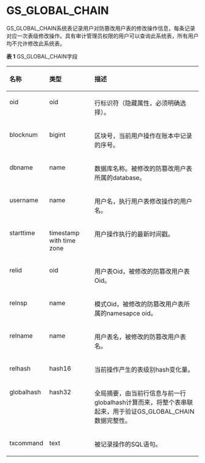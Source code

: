 # GS\_GLOBAL\_CHAIN<a name="ZH-CN_TOPIC_0000001100127692"></a>

GS\_GLOBAL\_CHAIN系统表记录用户对防篡改用户表的修改操作信息，每条记录对应一次表级修改操作。具有审计管理员权限的用户可以查询此系统表，所有用户均不允许修改此系统表。

**表 1**  GS\_GLOBAL\_CHAIN字段

<a name="table845914245212"></a>
<table><thead align="left"><tr id="row15459154216524"><th class="cellrowborder" valign="top" width="17.06170617061706%" id="mcps1.2.4.1.1"><p id="p13460942125210"><a name="p13460942125210"></a><a name="p13460942125210"></a>名称</p>
</th>
<th class="cellrowborder" valign="top" width="24.09240924092409%" id="mcps1.2.4.1.2"><p id="p174601425522"><a name="p174601425522"></a><a name="p174601425522"></a>类型</p>
</th>
<th class="cellrowborder" valign="top" width="58.84588458845885%" id="mcps1.2.4.1.3"><p id="p10460114218529"><a name="p10460114218529"></a><a name="p10460114218529"></a>描述</p>
</th>
</tr>
</thead>
<tbody><tr id="row1030344193520"><td class="cellrowborder" valign="top" width="17.06170617061706%" headers="mcps1.2.4.1.1 "><p id="p1830164412357"><a name="p1830164412357"></a><a name="p1830164412357"></a>oid</p>
</td>
<td class="cellrowborder" valign="top" width="24.09240924092409%" headers="mcps1.2.4.1.2 "><p id="p73074415357"><a name="p73074415357"></a><a name="p73074415357"></a>oid</p>
</td>
<td class="cellrowborder" valign="top" width="58.84588458845885%" headers="mcps1.2.4.1.3 "><p id="p5301544183513"><a name="p5301544183513"></a><a name="p5301544183513"></a>行标识符（隐藏属性，必须明确选择）。</p>
</td>
</tr>
<tr id="row1146094213529"><td class="cellrowborder" valign="top" width="17.06170617061706%" headers="mcps1.2.4.1.1 "><p id="p1236651611535"><a name="p1236651611535"></a><a name="p1236651611535"></a>blocknum</p>
</td>
<td class="cellrowborder" valign="top" width="24.09240924092409%" headers="mcps1.2.4.1.2 "><p id="p1187332611532"><a name="p1187332611532"></a><a name="p1187332611532"></a>bigint</p>
</td>
<td class="cellrowborder" valign="top" width="58.84588458845885%" headers="mcps1.2.4.1.3 "><p id="p6481690534"><a name="p6481690534"></a><a name="p6481690534"></a>区块号，当前用户操作在账本中记录的序号。</p>
</td>
</tr>
<tr id="row10460542185211"><td class="cellrowborder" valign="top" width="17.06170617061706%" headers="mcps1.2.4.1.1 "><p id="p163156504535"><a name="p163156504535"></a><a name="p163156504535"></a>dbname</p>
</td>
<td class="cellrowborder" valign="top" width="24.09240924092409%" headers="mcps1.2.4.1.2 "><p id="p10187125355311"><a name="p10187125355311"></a><a name="p10187125355311"></a>name</p>
</td>
<td class="cellrowborder" valign="top" width="58.84588458845885%" headers="mcps1.2.4.1.3 "><p id="p14112313193"><a name="p14112313193"></a><a name="p14112313193"></a>数据库名称。被修改的防篡改用户表所属的database。</p>
</td>
</tr>
<tr id="row9460154275216"><td class="cellrowborder" valign="top" width="17.06170617061706%" headers="mcps1.2.4.1.1 "><p id="p10712105012310"><a name="p10712105012310"></a><a name="p10712105012310"></a>username</p>
</td>
<td class="cellrowborder" valign="top" width="24.09240924092409%" headers="mcps1.2.4.1.2 "><p id="p3474109115313"><a name="p3474109115313"></a><a name="p3474109115313"></a>name</p>
</td>
<td class="cellrowborder" valign="top" width="58.84588458845885%" headers="mcps1.2.4.1.3 "><p id="p136759531164"><a name="p136759531164"></a><a name="p136759531164"></a>用户名，执行用户表修改操作的用户名。</p>
</td>
</tr>
<tr id="row12460842185215"><td class="cellrowborder" valign="top" width="17.06170617061706%" headers="mcps1.2.4.1.1 "><p id="p8829172305414"><a name="p8829172305414"></a><a name="p8829172305414"></a>starttime</p>
</td>
<td class="cellrowborder" valign="top" width="24.09240924092409%" headers="mcps1.2.4.1.2 "><p id="p146919995319"><a name="p146919995319"></a><a name="p146919995319"></a>timestamp with time zone</p>
</td>
<td class="cellrowborder" valign="top" width="58.84588458845885%" headers="mcps1.2.4.1.3 "><p id="p112181314549"><a name="p112181314549"></a><a name="p112181314549"></a>用户操作执行的最新时间戳。</p>
</td>
</tr>
<tr id="row1386717823917"><td class="cellrowborder" valign="top" width="17.06170617061706%" headers="mcps1.2.4.1.1 "><p id="p2086713819397"><a name="p2086713819397"></a><a name="p2086713819397"></a>relid</p>
</td>
<td class="cellrowborder" valign="top" width="24.09240924092409%" headers="mcps1.2.4.1.2 "><p id="p138677814392"><a name="p138677814392"></a><a name="p138677814392"></a>oid</p>
</td>
<td class="cellrowborder" valign="top" width="58.84588458845885%" headers="mcps1.2.4.1.3 "><p id="p786748123912"><a name="p786748123912"></a><a name="p786748123912"></a>用户表Oid，被修改的防篡改用户表Oid。</p>
</td>
</tr>
<tr id="row3583161253917"><td class="cellrowborder" valign="top" width="17.06170617061706%" headers="mcps1.2.4.1.1 "><p id="p17583131213398"><a name="p17583131213398"></a><a name="p17583131213398"></a>relnsp</p>
</td>
<td class="cellrowborder" valign="top" width="24.09240924092409%" headers="mcps1.2.4.1.2 "><p id="p758341211398"><a name="p758341211398"></a><a name="p758341211398"></a>name</p>
</td>
<td class="cellrowborder" valign="top" width="58.84588458845885%" headers="mcps1.2.4.1.3 "><p id="p3584171213914"><a name="p3584171213914"></a><a name="p3584171213914"></a>模式Oid，被修改的防篡改用户表所属的namesapce oid。</p>
</td>
</tr>
<tr id="row18804918103910"><td class="cellrowborder" valign="top" width="17.06170617061706%" headers="mcps1.2.4.1.1 "><p id="p6805191853915"><a name="p6805191853915"></a><a name="p6805191853915"></a>relname</p>
</td>
<td class="cellrowborder" valign="top" width="24.09240924092409%" headers="mcps1.2.4.1.2 "><p id="p11805111810396"><a name="p11805111810396"></a><a name="p11805111810396"></a>name</p>
</td>
<td class="cellrowborder" valign="top" width="58.84588458845885%" headers="mcps1.2.4.1.3 "><p id="p080591815399"><a name="p080591815399"></a><a name="p080591815399"></a>用户表名，被修改的防篡改用户表名。</p>
</td>
</tr>
<tr id="row131731279393"><td class="cellrowborder" valign="top" width="17.06170617061706%" headers="mcps1.2.4.1.1 "><p id="p11741427133915"><a name="p11741427133915"></a><a name="p11741427133915"></a>relhash</p>
</td>
<td class="cellrowborder" valign="top" width="24.09240924092409%" headers="mcps1.2.4.1.2 "><p id="p1617422710399"><a name="p1617422710399"></a><a name="p1617422710399"></a>hash16</p>
</td>
<td class="cellrowborder" valign="top" width="58.84588458845885%" headers="mcps1.2.4.1.3 "><p id="p12174227103917"><a name="p12174227103917"></a><a name="p12174227103917"></a>当前操作产生的表级别hash变化量。</p>
</td>
</tr>
<tr id="row1436142573918"><td class="cellrowborder" valign="top" width="17.06170617061706%" headers="mcps1.2.4.1.1 "><p id="p163622553919"><a name="p163622553919"></a><a name="p163622553919"></a>globalhash</p>
</td>
<td class="cellrowborder" valign="top" width="24.09240924092409%" headers="mcps1.2.4.1.2 "><p id="p437125123911"><a name="p437125123911"></a><a name="p437125123911"></a>hash32</p>
</td>
<td class="cellrowborder" valign="top" width="58.84588458845885%" headers="mcps1.2.4.1.3 "><p id="p1637142563918"><a name="p1637142563918"></a><a name="p1637142563918"></a>全局摘要，由当前行信息与前一行globalhash计算而来，将整个表串联起来，用于验证GS_GLOBAL_CHAIN数据完整性。</p>
</td>
</tr>
<tr id="row1439415370333"><td class="cellrowborder" valign="top" width="17.06170617061706%" headers="mcps1.2.4.1.1 "><p id="p53941837133312"><a name="p53941837133312"></a><a name="p53941837133312"></a>txcommand</p>
</td>
<td class="cellrowborder" valign="top" width="24.09240924092409%" headers="mcps1.2.4.1.2 "><p id="p139483712331"><a name="p139483712331"></a><a name="p139483712331"></a>text</p>
</td>
<td class="cellrowborder" valign="top" width="58.84588458845885%" headers="mcps1.2.4.1.3 "><p id="p739412373337"><a name="p739412373337"></a><a name="p739412373337"></a>被记录操作的SQL语句。</p>
</td>
</tr>
</tbody>
</table>

